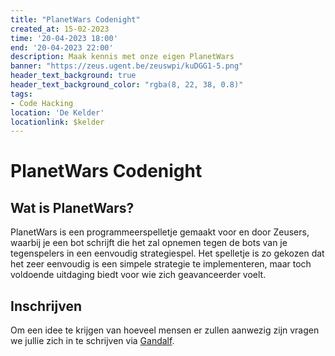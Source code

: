 ```yaml
---
title: "PlanetWars Codenight"
created_at: 15-02-2023 
time: '20-04-2023 18:00'
end: '20-04-2023 22:00'
description: Maak kennis met onze eigen PlanetWars
banner: "https://zeus.ugent.be/zeuswpi/kuDGG1-5.png"
header_text_background: true
header_text_background_color: "rgba(8, 22, 38, 0.8)"
tags:
- Code Hacking
location: 'De Kelder'
locationlink: $kelder
---
```


# PlanetWars Codenight

## Wat is PlanetWars?

PlanetWars is een programmeerspelletje gemaakt voor en door Zeusers, waarbij je een bot schrijft die het zal opnemen tegen de bots van je tegenspelers in een eenvoudig strategiespel. Het spelletje is zo gekozen dat het zeer eenvoudig is een simpele strategie te implementeren, maar toch voldoende uitdaging biedt voor wie zich geavanceerder voelt.

## Inschrijven

Om een idee te krijgen van hoeveel mensen er zullen aanwezig zijn vragen we jullie zich in te schrijven via [Gandalf](https://event.student.ugent.be/events/378).
